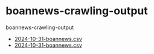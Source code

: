 # boannews-crawling-output
boannews-crawling-output

- [2024-10-31-boannews.csv](./2024-10/2024-10-31-boannews.csv)
- [2024-10-31-boannews.csv](./2024-10/2024-10-31-boannews.csv)